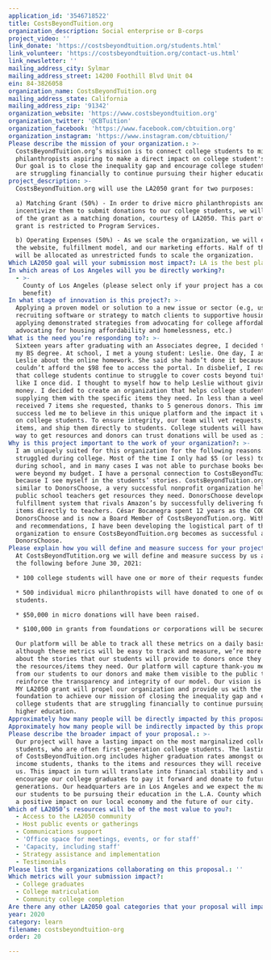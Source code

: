 ```yaml
---
application_id: '3546718522'
title: CostsBeyondTuition.org
organization_description: Social enterprise or B-corps
project_video: ''
link_donate: 'https://costsbeyondtuition.org/students.html'
link_volunteer: 'https://costsbeyondtuition.org/contact-us.html'
link_newsletter: ''
mailing_address_city: Sylmar
mailing_address_street: 14200 Foothill Blvd Unit 04
ein: 84-3826058
organization_name: CostsBeyondTuition.org
mailing_address_state: California
mailing_address_zip: '91342'
organization_website: 'https://www.costsbeyondtuition.org'
organization_twitter: '@CBTuition'
organization_facebook: 'https://www.facebook.com/cbtuition.org'
organization_instagram: 'https://www.instagram.com/cbtuition/'
Please describe the mission of your organization.: >-
  CostsBeyondTuition.org’s mission is to connect college students to micro
  philanthropists aspiring to make a direct impact on college student's needs.
  Our goal is to close the inequality gap and encourage college students that
  are struggling financially to continue pursuing their higher education.
project_description: >-
  CostsBeyondTuition.org will use the LA2050 grant for two purposes:

  a) Matching Grant (50%) - In order to drive micro philanthropists and
  incentivize them to submit donations to our college students, we will use 50%
  of the grant as a matching donation, courtesy of LA2050. This part of the
  grant is restricted to Program Services.

  b) Operating Expenses (50%) - As we scale the organization, we will enhance
  the website, fulfillment model, and our marketing efforts. Half of the grant
  will be allocated as unrestricted funds to scale the organization.
Which LA2050 goal will your submission most impact?: LA is the best place to LEARN
In which areas of Los Angeles will you be directly working?:
  - >-
    County of Los Angeles (please select only if your project has a countywide
    benefit)
In what stage of innovation is this project?: >-
  Applying a proven model or solution to a new issue or sector (e.g, using a job
  recruiting software or strategy to match clients to supportive housing sites,
  applying demonstrated strategies from advocating for college affordability to
  advocating for housing affordability and homelessness, etc.)
What is the need you’re responding to?: >-
  Sixteen years after graduating with an Associates degree, I decided to finish
  my BS degree. At school, I met a young student: Leslie. One day, I asked
  Leslie about the online homework. She said she hadn’t done it because she
  couldn’t afford the $98 fee to access the portal. In disbelief, I realized
  that college students continue to struggle to cover costs beyond tuition just
  like I once did. I thought to myself how to help Leslie without giving her any
  money. I decided to create an organization that helps college students by
  supplying them with the specific items they need. In less than a week, Leslie
  received 7 items she requested, thanks to 5 generous donors. This immediate
  success led me to believe in this unique platform and the impact it will have
  on college students. To ensure integrity, our team will vet requests, purchase
  items, and ship them directly to students. College students will have a simple
  way to get resources and donors can trust donations will be used as intended.
Why is this project important to the work of your organization?: >-
  I am uniquely suited for this organization for the following reasons: I too
  struggled during college. Most of the time I only had $5 (or less) to eat
  during school, and in many cases I was not able to purchase books because they
  were beyond my budget. I have a personal connection to CostsBeyondTuition,org
  because I see myself in the students’ stories. CostsBeyondTuition.org is
  similar to DonorsChoose, a very successful nonprofit organization helping
  public school teachers get resources they need. DonorsChoose developed a
  fulfillment system that rivals Amazon’s by successfully delivering funded
  items directly to teachers. César Bocanegra spent 12 years as the COO of
  DonorsChoose and is now a Board Member of CostsBeyondTution.org. With his help
  and recommendations, I have been developing the logistical part of the
  organization to ensure CostsBeyondTuition.org becomes as successful as
  DonorsChoose.
Please explain how you will define and measure success for your project.: >-
  At CostsBeyondTutition.org we will define and measure success by us achieving
  the following before June 30, 2021:

  * 100 college students will have one or more of their requests funded.

  * 500 individual micro philanthropists will have donated to one of our
  students.

  * $50,000 in micro donations will have been raised.

  * $100,000 in grants from foundations or corporations will be secured.

  Our platform will be able to track all these metrics on a daily basis. And
  although these metrics will be easy to track and measure, we’re more excited
  about the stories that our students will provide to donors once they receive
  the resources/items they need. Our platform will capture thank-you messages
  from our students to our donors and make them visible to the public to
  reinforce the transparency and integrity of our model. Our vision is that the
  MY LA2050 grant will propel our organization and provide us with the right
  foundation to achieve our mission of closing the inequality gap and encourage
  college students that are struggling financially to continue pursuing their
  higher education.
Approximately how many people will be directly impacted by this proposal?: '100'
Approximately how many people will be indirectly impacted by this proposal?: '500'
Please describe the broader impact of your proposal.: >-
  Our project will have a lasting impact on the most marginalized college
  students, who are often first-generation college students. The lasting impact
  of CostsBeyondTuition.org includes higher graduation rates amongst our low
  income students, thanks to the items and resources they will receive through
  us. This impact in turn will translate into financial stability and will
  encourage our college graduates to pay it forward and donate to future student
  generations. Our headquarters are in Los Angeles and we expect the majority of
  our students to be pursuing their education in the L.A. County which will have
  a positive impact on our local economy and the future of our city.
Which of LA2050’s resources will be of the most value to you?:
  - Access to the LA2050 community
  - Host public events or gatherings
  - Communications support
  - 'Office space for meetings, events, or for staff'
  - 'Capacity, including staff'
  - Strategy assistance and implementation
  - Testimonials
Please list the organizations collaborating on this proposal.: ''
Which metrics will your submission impact?:
  - College graduates
  - College matriculation
  - Community college completion
Are there any other LA2050 goal categories that your proposal will impact?: []
year: 2020
category: learn
filename: costsbeyondtuition-org
order: 20

---
```

